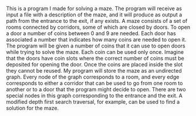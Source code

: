 This is a program I made for solving a maze. The program will receive as input a file with a description of the maze, and it will produce as output a path from the entrance to the exit, if any exists. 
A maze consists of a set of rooms connected by corridors, some of which are closed by doors. 
To open a door a number of coins between 0 and 9 are needed. Each door has associated a number that indicates how
many coins are needed to open it. 
The program will be given a number of coins that it can use to open doors while trying to solve the maze.
Each coin can be used only once. Imagine that the doors have coin slots where the correct number of coins must be deposited for opening the door. Once the coins are placed inside the slot they cannot be reused.
My program will store the maze as an undirected graph. 
Every node of the graph corresponds to a room, and every edge corresponds to either a corridor that can be used to go from one room to another or to a door that the program might decide to open. 
There are two special nodes in this graph corresponding to the entrance and the exit. 
A modified depth first search traversal, for example, can be used to find a solution for the maze.
